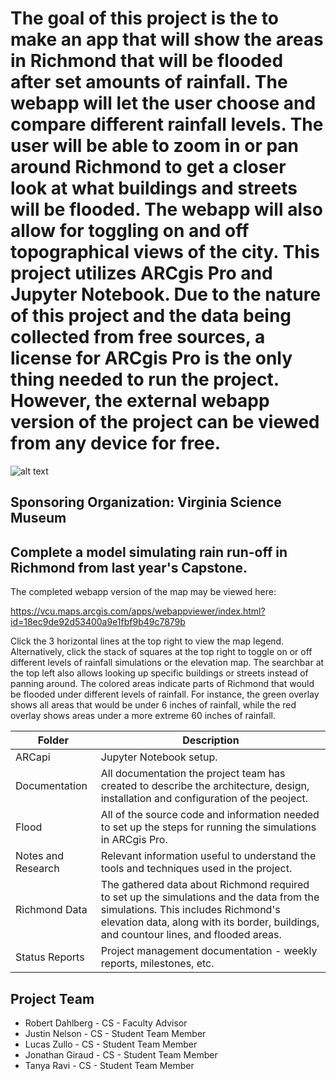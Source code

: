 # The goal of this project is the to make an app that will show the areas in Richmond that will be flooded after set amounts of rainfall. The webapp will let the user choose and compare different rainfall levels. The user will be able to zoom in or pan around Richmond to get a closer look at what buildings and streets will be flooded. The webapp will also allow for toggling on and off topographical views of the city. This project utilizes ARCgis Pro and Jupyter Notebook. Due to the nature of this project and the data being collected from free sources, a license for ARCgis Pro is the only thing needed to run the project. However, the external webapp version of the project can be viewed from any device for free.

![alt text](https://i.imgur.com/chlCb96.png)

## Sponsoring Organization: Virginia Science Museum 

## Complete a model simulating rain run-off in Richmond from last year's Capstone.

The completed webapp version of the map may be viewed here:

https://vcu.maps.arcgis.com/apps/webappviewer/index.html?id=18ec9de92d53400a9e1fbf9b49c7879b

Click the 3 horizontal lines at the top right to view the map legend. Alternatively, click the stack of squares at the top right to toggle on or off different levels of rainfall simulations or the elevation map. The searchbar at the top left also allows looking up specific buildings or streets instead of panning around. The colored areas indicate parts of Richmond that would be flooded under different levels of rainfall. For instance, the green overlay shows all areas that would be under 6 inches of rainfall, while the red overlay shows areas under a more extreme 60 inches of rainfall. 

| Folder | Description |
|---|---|
| ARCapi | Jupyter Notebook setup. |
| Documentation |  All documentation the project team has created to describe the architecture, design, installation and configuration of the peoject. |
| Flood | All of the source code and information needed to set up the steps for running the simulations in ARCgis Pro. |
| Notes and Research | Relevant information useful to understand the tools and techniques used in the project. |
| Richmond Data | The gathered data about Richmond required to set up the simulations and the data from the simulations. This includes Richmond's elevation data, along with its border, buildings, and countour lines, and flooded areas. |
| Status Reports | Project management documentation - weekly reports, milestones, etc. |


## Project Team
- Robert Dahlberg - CS - Faculty Advisor
- Justin Nelson - CS - Student Team Member
- Lucas Zullo - CS - Student Team Member
- Jonathan Giraud - CS - Student Team Member
- Tanya Ravi - CS - Student Team Member

